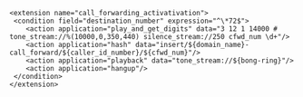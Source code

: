 ```
<extension name="call_forwarding_activativation">
 <condition field="destination_number" expression="^\*72$">
    <action application="play_and_get_digits" data="3 12 1 14000 # tone_stream://%(10000,0,350,440) silence_stream://250 cfwd_num \d+"/>      
    <action application="hash" data="insert/${domain_name}-call_forward/${caller_id_number}/${cfwd_num}"/>
    <action application="playback" data="tone_stream://${bong-ring}"/>
    <action application="hangup"/>
 </condition>
</extension>
```
 
<extension name="call_forwarding_deactivation">
 <condition field="destination_number" expression="^\*73$">        
    <action application="hash" data="delete/${domain_name}-call_forward/${caller_id_number}/${destination_number}"/>
    <action application="playback" data="tone_stream://${bong-ring}"/>
    <action application="hangup"/>
 </condition>
</extension>
 
<extension name="call_forwarding_number" continue="true">
 <condition>
    <action application="set" data="call_forwarding_number=${hash(select/${domain_name}-call_forward/${destination_number})}"/>
 </condition>
</extension>
